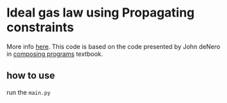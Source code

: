 # Ideal gas law using Propagating constraints
More info [here](http://composingprograms.com/pages/24-mutable-data.html). This code is based on the code presented by John deNero in [composing programs](http://composingprograms.com) textbook.
## how to use
run the `main.py`
